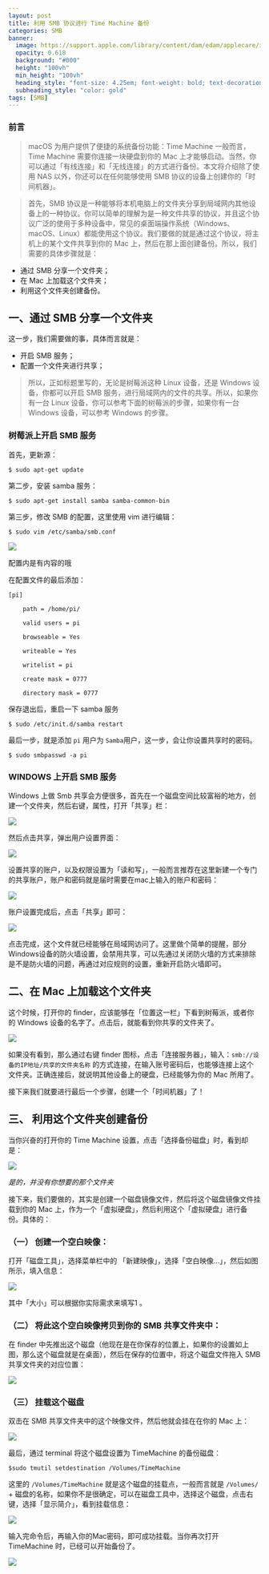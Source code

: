```yaml
---
layout: post
title: 利用 SMB 协议进行 Time Machine 备份
categories: SMB
banner:
  image: https://support.apple.com/library/content/dam/edam/applecare/images/en_US/macos/Big-Sur/macos-big-sur-system-prefs-tm.jpg
  opacity: 0.618
  background: "#000"
  height: "100vh"
  min_height: "100vh"
  heading_style: "font-size: 4.25em; font-weight: bold; text-decoration: underline"
  subheading_style: "color: gold"
tags: [SMB]    
---
```


### 前言
>macOS 为用户提供了便捷的系统备份功能：Time Machine 
一般而言，Time Machine 需要你连接一块硬盘到你的 Mac 上才能够启动。当然，你可以通过「有线连接」和「无线连接」的方式进行备份。本文将介绍除了使用 NAS 以外，你还可以在任何能够使用 SMB 协议的设备上创建你的「时间机器」。

> 首先，SMB 协议是一种能够将本机电脑上的文件夹分享到局域网内其他设备上的一种协议。你可以简单的理解为是一种文件共享的协议，并且这个协议广泛的使用于多种设备中，常见的桌面端操作系统（Windows、macOS、Linux）都能使用这个协议。我们要做的就是通过这个协议，将主机上的某个文件共享到你的 Mac 上，然后在那上面创建备份。所以，我们需要的具体步骤就是：

* 通过 SMB 分享一个文件夹；
* 在 Mac 上加载这个文件夹；
* 利用这个文件夹创建备份。

## 一、通过 SMB 分享一个文件夹

  

这一步，我们需要做的事，具体而言就是：

* 开启 SMB 服务；
* 配置一个文件夹进行共享；

> 所以，正如标题里写的，无论是树莓派这种 Linux 设备，还是 Windows 设备，你都可以开启 SMB 服务，进行局域网内的文件的共享。所以，如果你有一台 Linux 设备，你可以参考下面的树莓派的步骤，如果你有一台 Windows 设备，可以参考 Windows 的步骤。  

### 树莓派上开启 SMB 服务


首先，更新源：

```
$ sudo apt-get update
```

第二步，安装 samba 服务：

```
$ sudo apt-get install samba samba-common-bin
```

第三步，修改 SMB 的配置，这里使用 vim 进行编辑：

```
$ sudo vim /etc/samba/smb.conf
```

![](https://cdn.sspai.com/2019/11/23/7b9395b2e9eb4aabfb47c5459f45bd6c.png?imageView2/2/w/1120/q/40/interlace/1/ignore-error/1)

配置内是有内容的哦

  

在配置文件的最后添加：

```
[pi]

    path = /home/pi/

    valid users = pi

    browseable = Yes

    writeable = Yes

    writelist = pi

    create mask = 0777

    directory mask = 0777
```

保存退出后，重启一下 samba 服务

```
$ sudo /etc/init.d/samba restart
```

最后一步，就是添加 `pi` 用户为 `Samba`用户，这一步，会让你设置共享时的密码。

```
$ sudo smbpasswd -a pi
```

### WINDOWS 上开启 SMB 服务

  

Windows 上做 Smb 共享会方便很多，首先在一个磁盘空间比较富裕的地方，创建一个文件夹，然后右键，属性，打开「共享」栏：

![](https://cdn.sspai.com/2019/11/23/23c0c28cb51880bef610ede08b1234d8.png?imageView2/2/w/1120/q/40/interlace/1/ignore-error/1)

然后点击共享，弹出用户设置界面：  

![](https://cdn.sspai.com/2019/11/23/a2cfa5b03109b2b77aa9050f562bcfab.png?imageView2/2/w/1120/q/40/interlace/1/ignore-error/1)

设置共享的账户，以及权限设置为「读和写」，一般而言推荐在这里新建一个专门的共享账户，账户和密码就是届时需要在mac上输入的账户和密码：  

![](https://cdn.sspai.com/2019/11/23/ce8d4daeb33afde744e01c881e84111c.png?imageView2/2/w/1120/q/40/interlace/1/ignore-error/1)

账户设置完成后，点击「共享」即可：  

![](https://cdn.sspai.com/2019/11/23/6f889deb4625822687e41e133c8b42a0.png?imageView2/2/w/1120/q/40/interlace/1/ignore-error/1)

点击完成，这个文件就已经能够在局域网访问了。这里做个简单的提醒，部分Windows设备的防火墙设置，会禁用共享，可以先通过关闭防火墙的方式来排除是不是防火墙的问题，再通过对应规则的设置，重新开启防火墙即可。

## 二、在 Mac 上加载这个文件夹

  

这个时候，打开你的 finder，应该能够在「位置这一栏」下看到树莓派，或者你的 Windows 设备的名字了。点击后，就能看到你共享的文件夹了。

![](https://cdn.sspai.com/2019/11/23/ac1131d18f435f660c6fd4fbdb745812.png?imageView2/2/w/1120/q/40/interlace/1/ignore-error/1)

如果没有看到，那么通过右键 finder 图标，点击「连接服务器」，输入：`smb://设备的IP地址/共享的文件夹名称` 的方式连接，在输入账号密码后，也能够连接上这个文件夹。正确连接后，就说明其他设备上的硬盘，已经能够为你的 Mac 所用了。

接下来我们就要进行最后一个步骤，创建一个「时间机器」了！

## 三、 利用这个文件夹创建备份

当你兴奋的打开你的 Time Machine 设置，点击「选择备份磁盘」时，看到却是：

![](https://cdn.sspai.com/2019/11/23/1e226958579b11834899c57dea4eb640.png?imageView2/2/w/1120/q/40/interlace/1/ignore-error/1)

_是的，并没有你想要的那个文件夹_

  

接下来，我们要做的，其实是创建一个磁盘镜像文件，然后将这个磁盘镜像文件挂载到你的 Mac 上，作为一个「虚拟硬盘」，然后利用这个「虚拟硬盘」进行备份。具体的：

### （一） 创建一个空白映像：

  

打开「磁盘工具」，选择菜单栏中的 「新建映像」，选择「空白映像…」，然后如图所示，填入信息：

![](https://cdn.sspai.com/2019/11/23/a1423b8bf9d17375318cce2283a051fc.png?imageView2/2/w/1120/q/40/interlace/1/ignore-error/1)

其中「大小」可以根据你实际需求来填写1 。

### （二） 将此这个空白映像拷贝到你的 SMB 共享文件夹中：

  

在 finder 中先推出这个磁盘（他现在是在你保存的位置上，如果你的设置如上图，那么这个磁盘就是在桌面），然后在保存的位置中，将这个磁盘文件拖入 SMB 共享文件夹的对应位置：

![](https://cdn.sspai.com/2019/11/23/3d74c204143d6e2bede0f8f9684cd1ed.png?imageView2/2/w/1120/q/40/interlace/1/ignore-error/1)

  

### （三） 挂载这个磁盘

双击在 SMB 共享文件夹中的这个映像文件，然后他就会挂在在你的 Mac 上：

![](https://cdn.sspai.com/2019/11/23/7efcb6b7ab734d30c9f38b0f2165452f.png?imageView2/2/w/1120/q/40/interlace/1/ignore-error/1)

最后，通过 terminal 将这个磁盘设置为 TimeMachine 的备份磁盘：

```
$sudo tmutil setdestination /Volumes/TimeMachine
```

这里的 `/Volumes/TimeMachine` 就是这个磁盘的挂载点，一般而言就是 `/Volumes/` + 磁盘的名称，如果你不是很确定，可以在磁盘工具中，选择这个磁盘，点击右键，选择「显示简介」，看到挂载信息：

![](https://cdn.sspai.com/2019/11/23/686bfb6c3be4bdcd3bbc0d883dbfb8dc.png?imageView2/2/w/1120/q/40/interlace/1/ignore-error/1)

输入完命令后，再输入你的Mac密码，即可成功挂载。当你再次打开 TimeMachine 时，已经可以开始备份了。  

![](https://cdn.sspai.com/2019/11/23/236ed5d522549b601045d81b988ca7c4.png?imageView2/2/w/1120/q/40/interlace/1/ignore-error/1)

  

